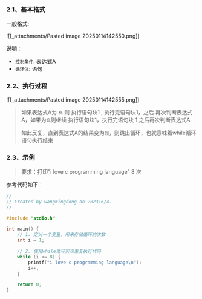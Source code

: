 ### 2.1、基本格式

一般格式:

![[_attachments/Pasted image 20250114142550.png]]

说明：

- `控制条件`: 表达式A
- `循环体`: 语句

### 2.2、执行过程

![[_attachments/Pasted image 20250114142555.png]]

> 如果表达式A为 `真` 则 执行语句块1 , 执行完语句块1，之后 再次判断表达式A，如果为`真`则继续 执行语句块1，执行完语句块 1 之后再次判断表达式A
>
> 如此反复，直到表达式A的结果变为`假`，则跳出循环，也就意味着while循环语句执行结束

### 2.3、示例

> 要求：打印"i love c programming language" 8 次

参考代码如下：

```c
//
// Created by wangmingdong on 2023/6/4.
//

#include "stdio.h"

int main() {
    // 1. 定义一个变量，用来存储循环的次数
    int i = 1;

    // 2. 使用while循环实现重复执行代码
    while (i <= 8) {
        printf("i love c programming language\n");
        i++;
    }

    return 0;
}
```
